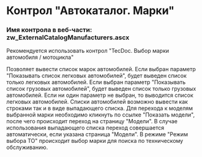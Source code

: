﻿---
description: 2.4.11.0
---
# Контрол "Автокаталог. Марки"
### Имя контрола в веб-части: zw_ExternalCatalogManufacturers.ascx
Рекомендуется использовать контрол "TecDoc. Выбор марки автомобиля / мотоцикла"

Позволяет вывести список марок автомобилей. 
Если выбран параметр "Показывать список легковых автомобилей", будет выведен список только легковых автомобилей.
Если выбран параметр "Показывать список грузовых автомобилей", будет выведен список только грузовых автомобилей.
Если ни один параметр не выбран, то выводится список легковых автомобилей.
Списки автомобилей возможно вывести как строками так и в виде выпадающего списка.
Для перехода к моделям выбранной марки необходимо кликнуть по ссылке "Показать модели", после чего происходит переход на страницу "Модели".
В случае использования выпадающего списка переход совершается автоматически, если указана страница "Модели".
В режиме "Режим выбора ТО" происходит выбор марки для поиска по техническому обслуживанию.
